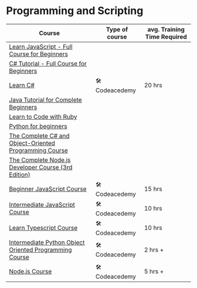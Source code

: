 # Programming and Scripting

| Course | Type of course | avg. Training Time Required |
| ------ | -------------- | --------------------------- |
|[Learn JavaScript - Full Course for Beginners](https://youtu.be/PkZNo7MFNFg?si=SmulnMptXXtkGl0c)| | |
|[C# Tutorial - Full Course for Beginners](https://youtu.be/GhQdlIFylQ8?si=2ax24zCJmZtMtJCM)| | |
|[Learn C#](https://www.codecademy.com/learn/learn-c-sharp)| 🛠️ Codeacedemy  | 20 hrs |
|[Java Tutorial for Complete Beginners](https://www.udemy.com/course/java-tutorial/)| | |
|[Learn to Code with Ruby](https://www.udemy.com/course/learn-to-code-with-ruby-lang/)| | |
|[Python for beginners](https://www.udemy.com/course/python-core-and-advanced/)| | |
|[The Complete C# and Object-Oriented Programming Course](https://www.udemy.com/course/the-complete-c-sharp-developer-course/)| | |
|[The Complete Node.js Developer Course (3rd Edition)](https://www.udemy.com/course/the-complete-nodejs-developer-course-2/)| | |
|[Beginner JavaScript Course](https://www.codecademy.com/learn/introduction-to-javascript)| 🛠️ Codeacedemy  | 15 hrs |
|[Intermediate JavaScript Course](https://www.codecademy.com/learn/learn-intermediate-javascript)| 🛠️ Codeacedemy  | 10 hrs |
|[Learn Typescript Course](https://www.codecademy.com/learn/learn-typescript)| 🛠️ Codeacedemy  | 10 hrs |
|[Intermediate Python Object Oriented Programming Course](https://www.codecademy.com/learn/learn-intermediate-python-3-object-oriented-programming)| 🛠️ Codeacedemy | 2 hrs + |
|[Node.js Course](https://www.codecademy.com/learn/learn-node-js)| 🛠️ Codeacedemy | 5 hrs + |
